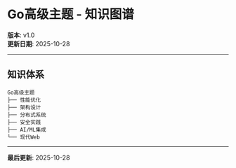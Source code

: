 # Go高级主题 - 知识图谱

**版本**: v1.0  
**更新日期**: 2025-10-28

---

## 知识体系

```text
Go高级主题
├── 性能优化
├── 架构设计
├── 分布式系统
├── 安全实践
├── AI/ML集成
└── 现代Web
```

---

**最后更新**: 2025-10-28

